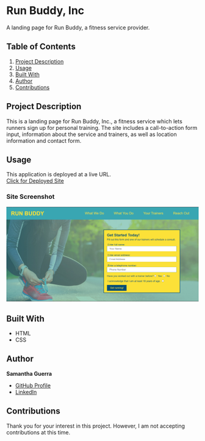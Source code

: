 # Run Buddy, Inc
A landing page for Run Buddy, a fitness service provider.

## Table of Contents
1. [Project Description](#project-description)
2. [Usage](#usage)
3. [Built With](#built-with)
4. [Author](#author)
5. [Contributions](#contributions)

## Project Description
This is a landing page for Run Buddy, Inc., a fitness service which lets runners sign up for personal training. The site includes a call-to-action form input, information about the service and trainers, as well as location information and contact form.

## Usage
This application is deployed at a live URL.</br>
[Click for Deployed Site](
https://sam-antics.github.io/run-buddy/)
### Site Screenshot
![Run Buddy, Inc.](./assets/images/run-buddy.png)

## Built With
* HTML
* CSS

## Author
**Samantha Guerra**
- [GitHub Profile](https://github.com/Sam-Antics)
- [LinkedIn](https://www.linkedin.com/in/seguerra/)

## Contributions
Thank you for your interest in this project. However, I am not accepting contributions at this time.
